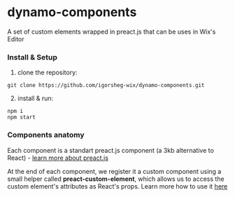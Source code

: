 # dynamo-components

A set of custom elements wrapped in preact.js that can be uses in Wix's Editor

### Install & Setup

1. clone the repository:
```
git clone https://github.com/igorsheg-wix/dynamo-components.git
```
2. install & run: 
```
npm i
npm start
```

### Components anatomy 

Each component is a standart preact.js component (a 3kb alternative to React) - [learn more about preact.js](https://github.com/preactjs/preact)

At the end of each component, we register it a custom component using a small helper called **preact-custom-element**, which allows us to access the custom element's attributes as React's props. Learn more how to use it [here](https://github.com/preactjs/preact-custom-element)
